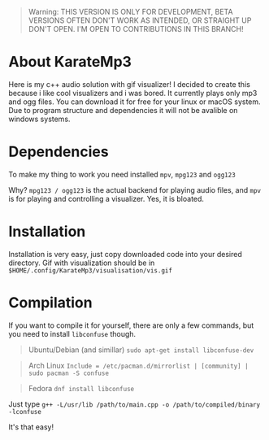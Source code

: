 > Warning: THIS VERSION IS ONLY FOR DEVELOPMENT, BETA VERSIONS OFTEN DON'T WORK AS INTENDED, OR STRAIGHT UP DON'T OPEN. I'M OPEN TO CONTRIBUTIONS IN THIS BRANCH!

# About KarateMp3
Here is my c++ audio solution with gif visualizer!
I decided to create this because i like cool visualizers and i was bored.
It currently plays only mp3 and ogg files.
You can download it for free for your linux or macOS system.
Due to program structure and dependencies it will not be avalible on windows systems.

# Dependencies
To make my thing to work you need installed `mpv`, `mpg123` and `ogg123`

Why? `mpg123 / ogg123` is the actual backend for playing audio files, and `mpv` is for playing and controlling a visualizer. Yes, it is bloated.

# Installation
Installation is very easy, just copy downloaded code into your desired directory.
Gif with visualization should be in `$HOME/.config/KarateMp3/visualisation/vis.gif`

# Compilation
If you want to compile it for yourself, there are only a few commands, but you need to install `libconfuse` though.

> Ubuntu/Debian (and simillar)
```sudo apt-get install libconfuse-dev```

> Arch Linux
```Include = /etc/pacman.d/mirrorlist | [community] | sudo pacman -S confuse```


> Fedora
```dnf install libconfuse```

Just type `g++ -L/usr/lib /path/to/main.cpp -o /path/to/compiled/binary -lconfuse`

It's that easy!
